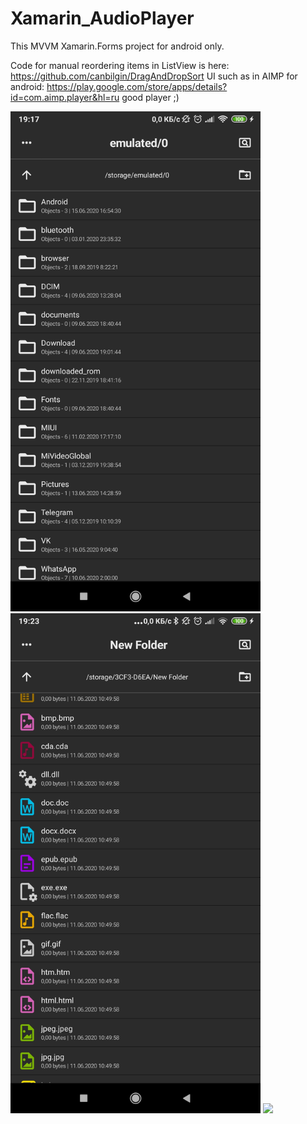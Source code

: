 # Xamarin_AudioPlayer
 
 This MVVM Xamarin.Forms project for android only.
 
 Code for manual reordering items in ListView is here: https://github.com/canbilgin/DragAndDropSort 
 UI such as in AIMP for android: https://play.google.com/store/apps/details?id=com.aimp.player&hl=ru good player ;)
  
  <img src="https://github.com/Enotski/Xamarin_FileBrowser/blob/master/Screenshots/1.png" width="400">    <img src="https://github.com/Enotski/Xamarin_FileBrowser/blob/master/Screenshots/2.png" width="400">    <img src="https://github.com/Enotski/Xamarin_FileBrowser/blob/master/Screenshots/3.png" width="400">
